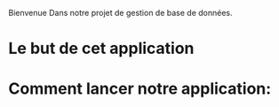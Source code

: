 Bienvenue Dans notre projet de gestion de base de données.

# Le but de cet application


# Comment lancer notre application:

